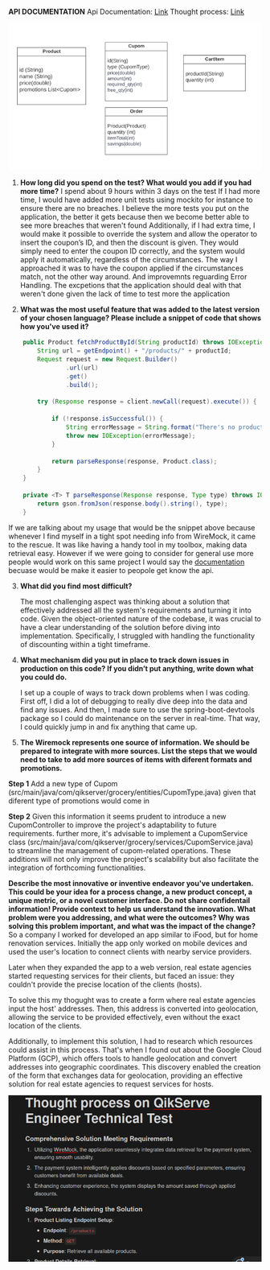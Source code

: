 **API DOCUMENTATION**
Api Documentation: [Link](https://immense-thicket-69297-ae6d8599f1bc.herokuapp.com/api-docs/)
Thought process: [Link](https://www.notion.so/Thought-process-on-QikServe-Engineer-Technical-Test-7a2c2343361a462aa834fcb3cbafb622?pvs=4)

![Image Description](imgs/diagram.png)

1. **How long did you spend on the test? What would you add if you had more time?**
   I spend about 9 hours within 3 days on the test
   If I had more time, I would have added more unit tests using mockito for instance to ensure there are no breaches. I believe the more tests you put on the application, the better it gets because then we become better able to see more breaches that weren't found
   Additionally, if I had extra time, I would make it possible to override the system and allow the operator to insert the coupon’s ID, and then the discount is given. They would simply need to enter the coupon ID correctly, and the system would apply it automatically, regardless of the circumstances. The way I approached it was to have the coupon applied if the circumstances match, not the other way around.
   And improvemnts reguarding Error Handling. The excpetions that the application should deal with that weren't done given the lack of time to test more the application

2. **What was the most useful feature that was added to the latest version of your chosen language? Please include a snippet of code that shows how you've used it?**

```java
    public Product fetchProductById(String productId) throws IOException {
        String url = getEndpoint() + "/products/" + productId;
        Request request = new Request.Builder()
                .url(url)
                .get()
                .build();

        try (Response response = client.newCall(request).execute()) {

            if (!response.isSuccessful()) {
                String errorMessage = String.format("There's no product with ID %s: %s", productId, response);
                throw new IOException(errorMessage);
            }

            return parseResponse(response, Product.class);
        }
    }

    private <T> T parseResponse(Response response, Type type) throws IOException {
        return gson.fromJson(response.body().string(), type);
    }
```

If we are talking about my usage that would be the snippet above because whenever I find myself in a tight spot needing info from WireMock, it came to the rescue. It was like having a handy tool in my toolbox, making data retrieval easy.
However if we were going to consider for general use more people would work on this same project I would say the [documentation](https://immense-thicket-69297-ae6d8599f1bc.herokuapp.com/api-docs/) becuase would be make it easier to peopole get know the api.

3. **What did you find most difficult?**

   The most challenging aspect was thinking about a solution that effectively addressed all the system's requirements and turning it into code. Given the object-oriented nature of the codebase, it was crucial to have a clear understanding of the solution before diving into implementation. Specifically, I struggled with handling the functionality of discounting within a tight timeframe.

4. **What mechanism did you put in place to track down issues in production on this code? If you didn’t put anything, write down what you could do.**

   I set up a couple of ways to track down problems when I was coding. First off, I did a lot of debugging to really dive deep into the data and find any issues. And then, I made sure to use the spring-boot-devtools package so I could do maintenance on the server in real-time. That way, I could quickly jump in and fix anything that came up.

5. **The Wiremock represents one source of information. We should be prepared to integrate with more sources. List the steps that we would need to take to add more sources of items with diferent formats and promotions.**

**Step 1**
Add a new type of Cupom (src/main/java/com/qikserver/grocery/entities/CupomType.java)
given that diferent type of promotions would come in

**Step 2**
Given this information it seems prudent to introduce a new CupomController to improve the project's adaptability to future requirements. further more, it's advisable to implement a CupomService class (src/main/java/com/qikserver/grocery/services/CupomService.java) to streamline the management of cupom-related operations. These additions will not only improve the project's scalability but also facilitate the integration of forthcoming functionalities.

**Describe the most innovative or inventive endeavor you've undertaken. This could be your idea for a process change, a new product concept, a unique metric, or a novel customer interface. Do not share confidentail information! Provide context to help us understand the innovation. What problem were you addressing, and what were the outcomes? Why was solving this problem important, and what was the impact of the change?**
So a company I worked for developed an app similar to iFood, but for home renovation services. Initially the app only worked on mobile devices and used the user's location to connect clients with nearby service providers.

Later when they expanded the app to a web version, real estate agencies started requesting services for their clients, but faced an issue: they couldn't provide the precise location of the clients (hosts).

To solve this my thogught was to create a form where real estate agencies input the host' addresses. Then, this address is converted into geolocation, allowing the service to be provided effectively, even without the exact location of the clients.

Additionally, to implement this solution, I had to research which resources could assist in this process. That's when I found out about the Google Cloud Platform (GCP), which offers tools to handle geolocation and convert addresses into geographic coordinates. This discovery enabled the creation of the form that exchanges data for geolocation, providing an effective solution for real estate agencies to request services for hosts.

![Image Description](imgs/NotionImg.png)
